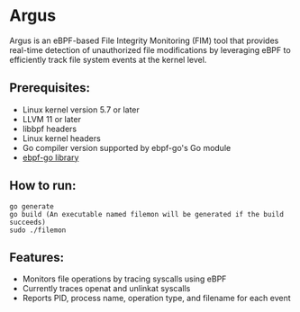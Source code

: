 # Argus
Argus is an eBPF-based File Integrity Monitoring (FIM) tool that provides real-time detection of unauthorized file modifications by leveraging eBPF to efficiently track file system events at the kernel level. 

## Prerequisites:
- Linux kernel version 5.7 or later
- LLVM 11 or later
- libbpf headers
- Linux kernel headers
- Go compiler version supported by ebpf-go's Go module
- [ebpf-go library](https://github.com/cilium/ebpf)


## How to run:
```
go generate
go build (An executable named filemon will be generated if the build succeeds)
sudo ./filemon
```

## Features:
- Monitors file operations by tracing syscalls using eBPF
- Currently traces openat and unlinkat syscalls
- Reports PID, process name, operation type, and filename for each event
